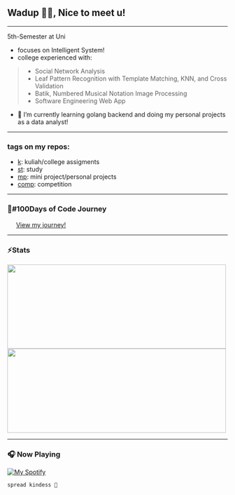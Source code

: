 ## Wadup 👊🦆, Nice to meet u!
---
5th-Semester at Uni
- focuses on Intelligent System!
- college experienced with:
> - Social Network Analysis
> - Leaf Pattern Recognition with Template Matching, KNN, and Cross Validation
> - Batik, Numbered Musical Notation Image Processing
> - Software Engineering Web App
- 🔭 I’m currently learning golang backend and doing my personal projects as a data analyst!

---
### tags on my repos:
- [k](https://github.com/caesariodito?tab=repositories&q=k&type=&language=&sort= "Search k tag"): kuliah/college assigments
- [st](https://github.com/caesariodito?tab=repositories&q=st&type=&language=&sort= "Search st tag"): study
- [mp](https://github.com/caesariodito?tab=repositories&q=mp&type=&language=&sort= "Search mp tag"): mini project/personal projects
- [comp](https://github.com/caesariodito?tab=repositories&q=comp&type=&language=&sort= "Search comp tag"): competition

---

### 🚗#100Days of Code Journey

<div>
  <img src="https://upload.wikimedia.org/wikipedia/commons/4/45/Notion_app_logo.png" height="16px"  width="16px" />  
  <a href="https://sesar-d.notion.site/100DaysOfCode-e3d04dce88c54d1a80268add3bec992a"> View my journey!</a>
</div>

---

### ⚡Stats

<div>
  <img align="center" src="https://github-readme-streak-stats.herokuapp.com/?user=caesariodito&theme=radical&hide_border=true" height="192px"  width="500px" />
<!--   <img align="center" src="https://github-readme-stats.vercel.app/api/top-langs/?username=caesariodito&layout=compact&theme=radical&hide_border=true" height="192px"  width="500px"> -->
  <img align="center" src="https://github-readme-stats.vercel.app/api?username=caesariodito&count_private=true&theme=radical&hide_border=true" height="192px"  width="500px"/>
</div>

---

### 🎧 Now Playing

[![My Spotify](https://spotify-now-playing-gray-omega.vercel.app/api/spotify)](https://open.spotify.com/user/65fzra6amq5cbvz80afbae499)

<!--

<table>
  <thead>
    <tr>
      <th>📈 Top Tracks</th>
    </tr>
  </thead>
  <tbody>
    <tr>
      <td><a href="https://spotify-now-playing-gray-omega.vercel.app/top-tracks?i=1&open"><img src="https://spotify-now-playing-gray-omega.vercel.app/top-tracks?i=1" width="540" height="64"></a></td>
    </tr>
    <tr></tr> 
    <tr>
      <td><a href="https://spotify-now-playing-gray-omega.vercel.app/top-tracks?i=2&open"><img src="https://spotify-now-playing-gray-omega.vercel.app/top-tracks?i=2" width="540" height="64"></a></td>
    </tr>
    <tr></tr> 
    <tr>
      <td><a href="https://spotify-now-playing-gray-omega.vercel.app/api/top-tracks?i=3&open"><img src="https://spotify-now-playing-gray-omega.vercel.app/api/top-tracks?i=3" width="540" height="64"></a></td>
    </tr>
  </tbody>
</table>
-->

`spread kindess 🤍`


<!--

NOTES

**synraax/synraax** is a ✨ _special_ ✨ repository because its `README.md` (this file) appears on your GitHub profile.

Here are some ideas to get you started:

- 🔭 I’m currently working on ...
- 🌱 I’m currently learning ...
- 👯 I’m looking to collaborate on ...
- 🤔 I’m looking for help with ...
- 💬 Ask me about ...
- 📫 How to reach me: ...
- 😄 Pronouns: ...
- ⚡ Fun fact: ...


CHEATSHEET LOGO
# Embed PDF

[![Plugin Version](https://img.shields.io/wordpress/plugin/v/dirtysuds-embed-pdf.svg)](https://wordpress.org/plugins/dirtysuds-embed-pdf/)
[![License](https://img.shields.io/badge/license-GPLv2-blue.svg)](https://wordpress.org/about/license/)
[![Tested Version](https://img.shields.io/wordpress/v/dirtysuds-embed-pdf.svg)](https://wordpress.org/plugins/dirtysuds-embed-pdf/)
[![Rating](https://img.shields.io/wordpress/plugin/r/dirtysuds-embed-pdf.svg)](https://wordpress.org/support/view/plugin-reviews/dirtysuds-embed-pdf)
[![Downloads](https://img.shields.io/wordpress/plugin/dt/dirtysuds-embed-pdf.svg)](https://wordpress.org/plugins/dirtysuds-embed-pdf/)

**Adds pseudo oembed support for PDF documents**

Will embed a PDF file using Google Docs Viewer

Simply include the URL for a PDF document on it's own line, or wrapped in the embed tag like `[embed]http://example.com/file.pdf[/embed]` and the plugin will embed the PDF into the page using the Google Docs Viewer embed code.

The url must end with `.pdf`


CHEATSHEET
Credit goes to [The Markdown Guide](https://www.markdownguide.org)!

### Heading

# H1
## H2
### H3

### Bold

**bold text**

### Italic

*italicized text*

### Blockquote

> blockquote

### Ordered List

1. First item
2. Second item
3. Third item

### Unordered List

- First item
- Second item
- Third item

### Code

`code`

### Horizontal Rule

---

### Link

[Markdown Guide](https://www.markdownguide.org)

### Image

![alt text](https://www.markdownguide.org/assets/images/tux.png)

## Extended Syntax

These elements extend the basic syntax by adding additional features. Not all Markdown applications support these elements.

### Table

| Syntax | Description |
| ----------- | ----------- |
| Header | Title |
| Paragraph | Text |

### Fenced Code Block

```
{
  "firstName": "John",
  "lastName": "Smith",
  "age": 25
}
```

### Footnote

Here's a sentence with a footnote. [^1]

[^1]: This is the footnote.

### Heading ID

### My Great Heading {#custom-id}

### Definition List

term
: definition

### Strikethrough

~~The world is flat.~~

### Task List

- [x] Write the press release
- [ ] Update the website
- [ ] Contact the media

-->
